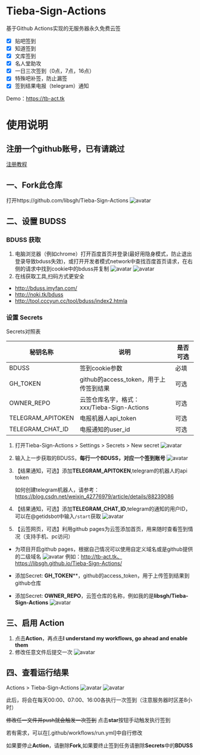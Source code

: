 # Tieba-Sign-Actions
基于Github Actions实现的无服务器永久免费云签
- [x] 贴吧签到   
- [x] 知道签到
- [x] 文库签到
- [x] 名人堂助攻
- [x] 一日三次签到（0点，7点，16点）
- [x] 特殊吧补签，防止漏签
- [x] 签到结果电报（telegram）通知

Demo：https://tb-act.tk
# 使用说明
## 注册一个github账号，已有请跳过
[注册教程](https://jingyan.baidu.com/article/86fae346e723303c49121abb.html)
## 一、Fork此仓库
打开https://github.com/libsgh/Tieba-Sign-Actions
![avatar](https://cdn.jsdelivr.net/gh/libsgh/Tieba-Sign-Actions@master/doc/1.png)
## 二、设置 BUDSS
### BDUSS 获取
1. 电脑浏览器（例如chrome）打开百度首页并登录(最好用隐身模式，防止退出登录导致bduss失效)，或打开开发者模式network中查找百度首页请求，在右侧的请求中找到cookie中的bduss并复制
![avatar](https://cdn.jsdelivr.net/gh/libsgh/Tieba-Sign-Actions@master/doc/2-1-1.gif)
![avatar](https://cdn.jsdelivr.net/gh/libsgh/Tieba-Sign-Actions@master/doc/2-1-2.png)
2. 在线获取工具,扫码方式更安全
- http://bduss.imyfan.com/
- http://noki.tk/bduss
- http://tool.cccyun.cc/tool/bduss/index2.htmla
### 设置 Secrets
Secrets对照表

秘钥名称 | 说明 |  是否可选 
-|-|-
BDUSS | 签到cookie参数 | 必填 |
GH_TOKEN | github的access_token，用于上传签到结果 | 可选 |
OWNER_REPO | 云签仓库名字，格式：xxx/Tieba-Sign-Actions | 可选 |
TELEGRAM_APITOKEN | 电报机器人api_token | 可选 |
TELEGRAM_CHAT_ID | 电报通知的user_id | 可选 |

1. 打开Tieba-Sign-Actions > Settings > Secrets > New secret
![avatar](https://cdn.jsdelivr.net/gh/libsgh/Tieba-Sign-Actions@master/doc/2-2-1.png)
2. 输入上一步获取的BDUSS，**每行一个BDUSS，对应一个签到账号**
![avatar](https://cdn.jsdelivr.net/gh/libsgh/Tieba-Sign-Actions@master/doc/2-2-2.png)
3. 【结果通知，可选】添加**TELEGRAM_APITOKEN**,telegram的机器人的api token

    如何创建telegram机器人，请参考：https://blog.csdn.net/weixin_42776979/article/details/88239086
4. 【结果通知，可选】添加**TELEGRAM_CHAT_ID**,telegram的通知的用户ID，可以在@getidsbot中输入<code>/start</code>获取
![avatar](https://cdn.jsdelivr.net/gh/libsgh/Tieba-Sign-Actions@master/doc/2-2-4.png)
5. 【云签网页，可选】利用github pages为云签添加首页，用来随时查看签到情况（支持手机、pc访问）
- 为项目开启github pages，根据自己情况可以使用自定义域名或是github提供的二级域名
  ![avatar](https://cdn.jsdelivr.net/gh/libsgh/Tieba-Sign-Actions@master/doc/2-2-5-1.png)
  例如：http://tb-act.tk、https://libsgh.github.io/Tieba-Sign-Actions/
  
- 添加Secret: **GH_TOKEN****，github的access_token，用于上传签到结果到github仓库
- 添加Secret: **OWNER_REPO**，云签仓库的名称，例如我的是**libsgh/Tieba-Sign-Actions**
![avatar](https://cdn.jsdelivr.net/gh/libsgh/Tieba-Sign-Actions@master/doc/2-2-5-2.png)
 
## 三、启用 Action
1. 点击**Action**，再点击**I understand my workflows, go ahead and enable them**  
2. 修改任意文件后提交一次
![avatar](https://cdn.jsdelivr.net/gh/libsgh/Tieba-Sign-Actions@master/doc/3.png)
## 四、查看运行结果
Actions > Tieba-Sign-Actions
![avatar](https://cdn.jsdelivr.net/gh/libsgh/Tieba-Sign-Actions@master/doc/4-1.png)
![avatar](https://cdn.jsdelivr.net/gh/libsgh/Tieba-Sign-Actions@master/doc/4-2.png)

此后，将会在每天00:00、07:00、16:00各执行一次签到（注意服务器时区差8小时）

~~修改任一文件并push就会触发一次签到~~
点击**star**按钮手动触发执行签到

若有需求，可以在[.github/workflows/run.yml]中自行修改

如果要停止**Action**，请删除**Fork**,如果要终止签到任务请删除**Secrets**中的**BDUSS**
